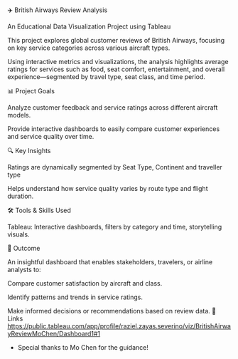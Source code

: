 ✈️ British Airways Review Analysis

An Educational Data Visualization Project using Tableau

This project explores global customer reviews of British Airways, focusing on key service categories across various aircraft types.

Using interactive metrics and visualizations, the analysis highlights average ratings for services such as food, seat comfort, entertainment, and overall experience—segmented by travel type, seat class, and time period.

📊 Project Goals

Analyze customer feedback and service ratings across different aircraft models.

Provide interactive dashboards to easily compare customer experiences and service quality over time.

🔍 Key Insights

Ratings are dynamically segmented by Seat Type, Continent and traveller type

Helps understand how service quality varies by route type and flight duration.

🛠 Tools & Skills Used

Tableau: Interactive dashboards, filters by category and time, storytelling visuals.

📌 Outcome

An insightful dashboard that enables stakeholders, travelers, or airline analysts to:

Compare customer satisfaction by aircraft and class.

Identify patterns and trends in service ratings.

Make informed decisions or recommendations based on review data.
🔗 Links
https://public.tableau.com/app/profile/raziel.zayas.severino/viz/BritishAirwayReviewMoChen/Dashboard1#1

 - Special thanks to Mo Chen for the guidance!
